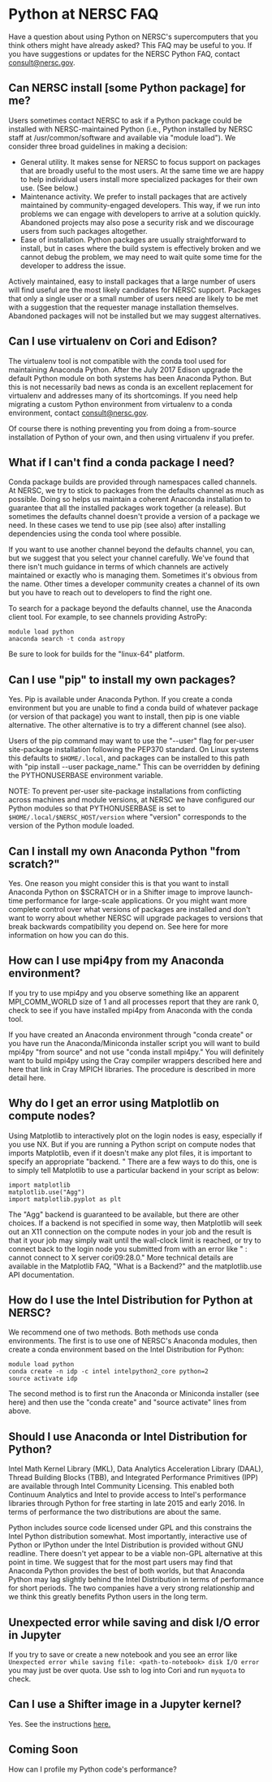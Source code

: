 
# Python at NERSC FAQ

Have a question about using Python on NERSC's supercomputers that you think others might have already asked?
This FAQ may be useful to you.
If you have suggestions or updates for the NERSC Python FAQ, contact consult@nersc.gov.

## Can NERSC install [some Python package] for me?

Users sometimes contact NERSC to ask if a Python package could be installed with NERSC-maintained Python (i.e., Python installed by NERSC staff at /usr/common/software and available via "module load").
 We consider three broad guidelines in making a decision:

* General utility.  It makes sense for NERSC to focus support on packages that are broadly useful to the most users. At the same time we are happy to help individual users install more specialized packages for their own use.  (See below.)
* Maintenance activity. We prefer to install packages that are actively maintained by community-engaged developers. This way, if we run into problems we can engage with developers to arrive at a solution quickly. Abandoned projects may also pose a security risk and we discourage users from such packages altogether.
* Ease of installation. Python packages are usually straightforward to install, but in cases where the build system is effectively broken and we cannot debug the problem, we may need to wait quite some time for the developer to address the issue.

Actively maintained, easy to install packages that a large number of users will find useful are the most likely candidates for NERSC support.
Packages that only a single user or a small number of users need are likely to be met with a suggestion that the requester manage installation themselves.
Abandoned packages will not be installed but we may suggest alternatives.

## Can I use virtualenv on Cori and Edison?

The virtualenv tool is not compatible with the conda tool used for maintaining Anaconda Python.
After the July 2017 Edison upgrade the default Python module on both systems has been Anaconda Python.
But this is not necessarily bad news as conda is an excellent replacement for virtualenv and addresses many of its shortcomings.
If you need help migrating a custom Python environment from virtualenv to a conda environment, contact consult@nersc.gov.

Of course there is nothing preventing you from doing a from-source installation of Python of your own, and then using virtualenv if you prefer.

## What if I can't find a conda package I need?

Conda package builds are provided through namespaces called channels.
At NERSC, we try to stick to packages from the defaults channel as much as possible.
Doing so helps us maintain a coherent Anaconda installation to guarantee that all the installed packages work together (a release).
But sometimes the defaults channel doesn't provide a version of a package we need.
In these cases we tend to use pip (see also) after installing dependencies using the conda tool where possible.

If you want to use another channel beyond the defaults channel, you can, but we suggest that you select your channel carefully.
We've found that there isn't much guidance in terms of which channels are actively maintained or exactly who is managing them.
Sometimes it's obvious from the name. Other times a developer community creates a channel of its own but you have to reach out to developers to find the right one.

To search for a package beyond the defaults channel, use the Anaconda client tool.
For example, to see channels providing AstroPy:

    module load python
    anaconda search -t conda astropy

Be sure to look for builds for the "linux-64" platform.

## Can I use "pip" to install my own packages?

Yes.
Pip is available under Anaconda Python.
If you create a conda environment but you are unable to find a conda build of whatever package (or version of that package) you want to install, then pip is one viable alternative.
The other alternative is to try a different channel (see also).

Users of the pip command may want to use the "--user" flag for per-user site-package installation following the PEP370 standard.
On Linux systems this defaults to `$HOME/.local`, and packages can be installed to this path with "pip install --user package_name."
This can be overridden by defining the PYTHONUSERBASE environment variable.

NOTE: To prevent per-user site-package installations from conflicting across machines and module versions, at NERSC we have configured our Python modules so that PYTHONUSERBASE is set to `$HOME/.local/$NERSC_HOST/version` where "version" corresponds to the version of the Python module loaded.

## Can I install my own Anaconda Python "from scratch?"

Yes.
One reason you might consider this is that you want to install Anaconda Python on $SCRATCH or in a Shifter image to improve launch-time performance for large-scale applications.
Or you might want more complete control over what versions of packages are installed and don't want to worry about whether NERSC will upgrade packages to versions that break backwards compatibility you depend on.
See here for more information on how you can do this.

## How can I use mpi4py from my Anaconda environment?

If you try to use mpi4py and you observe something like an apparent MPI_COMM_WORLD size of 1 and all processes report that they are rank 0, check to see if you have installed mpi4py from Anaconda with the conda tool.

If you have created an Anaconda environment through "conda create" or you have run the Anaconda/Miniconda installer script you will want to build mpi4py "from source" and not use "conda install mpi4py."
You will definitely want to build mpi4py using the Cray compiler wrappers described here and here that link in Cray MPICH libraries.
The procedure is described in more detail here.

## Why do I get an error using Matplotlib on compute nodes?

Using Matplotlib to interactively plot on the login nodes is easy, especially if you use NX.
But if you are running a Python script on compute nodes that imports Matplotlib, even if it doesn't make any plot files, it is important to specify an appropriate "backend.
" There are a few ways to do this, one is to simply tell Matplotlib to use a particular backend in your script as below:

    import matplotlib
    matplotlib.use("Agg")
    import matplotlib.pyplot as plt

The "Agg" backend is guaranteed to be available, but there are other choices.
If a backend is not specified in some way, then Matplotlib will seek out an X11 connection on the compute nodes in your job and the result is that it your job may simply wait until the wall-clock limit is reached, or try to connect back to the login node you submitted from with an error like " : cannot connect to X server cori09:28.0."
More technical details are available in the Matplotlib FAQ, "What is a Backend?" and the matplotlib.use API documentation.

## How do I use the Intel Distribution for Python at NERSC?

We recommend one of two methods.
Both methods use conda environments.
The first is to use one of NERSC's Anaconda modules, then create a conda environment based on the Intel Distribution for Python:

    module load python
    conda create -n idp -c intel intelpython2_core python=2
    source activate idp

The second method is to first run the Anaconda or Miniconda installer (see here) and then use the "conda create" and "source activate" lines from above.

## Should I use Anaconda or Intel Distribution for Python?

Intel Math Kernel Library (MKL), Data Analytics Acceleration Library (DAAL), Thread Building Blocks (TBB), and Integrated Performance Primitives (IPP) are available through Intel Community Licensing.
This enabled both Continuum Analytics and Intel to provide access to Intel's performance libraries through Python for free starting in late 2015 and early 2016.
In terms of performance the two distributions are about the same.

Python includes source code licensed under GPL and this constrains the Intel Python distribution somewhat.
Most importantly, interactive use of Python or IPython under the Intel Distribution is provided without GNU readline.
There doesn't yet appear to be a viable non-GPL alternative at this point in time.
We suggest that for the most part users may find that Anaconda Python provides the best of both worlds, but that Anaconda Python may lag slightly behind the Intel Distribution in terms of performance for short periods.
The two companies have a very strong relationship and we think this greatly benefits Python users in the long term.

## Unexpected error while saving and disk I/O error in Jupyter

If you try to save or create a new notebook and you see an error like `Unexpected error while saving file: <path-to-notebook> disk I/O error`
you may just be over quota.
Use ssh to log into Cori and run `myquota` to check.

## Can I use a Shifter image in a Jupyter kernel?

Yes.  See the instructions [here.](../../../services/jupyter.md#custom-kernels-using-shifter-containers)

## Coming Soon

How can I profile my Python code's performance?
